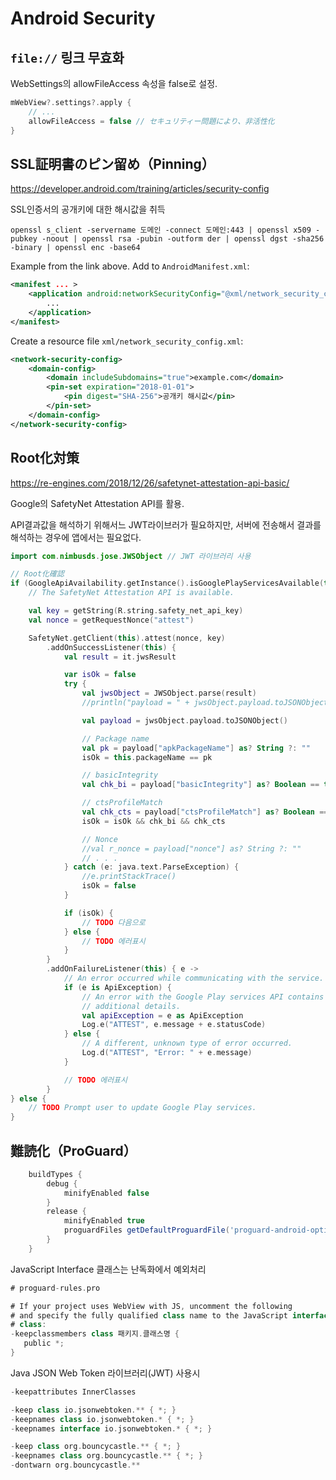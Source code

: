 # Android Security

## ```file://``` 링크 무효화

WebSettings의 allowFileAccess 속성을 false로 설정.
```kotlin
mWebView?.settings?.apply {
    // ...
    allowFileAccess = false // セキュリティー問題により、非活性化
}
```

## SSL証明書のピン留め（Pinning）

https://developer.android.com/training/articles/security-config

SSL인증서의 공개키에 대한 해시값을 취득
```
openssl s_client -servername 도메인 -connect 도메인:443 | openssl x509 -pubkey -noout | openssl rsa -pubin -outform der | openssl dgst -sha256 -binary | openssl enc -base64
```

Example from the link above. Add to ```AndroidManifest.xml```:
```xml
<manifest ... >
    <application android:networkSecurityConfig="@xml/network_security_config" ... >
        ...
    </application>
</manifest>
```
Create a resource file ```xml/network_security_config.xml```:
```xml
<network-security-config>
    <domain-config>
        <domain includeSubdomains="true">example.com</domain>
        <pin-set expiration="2018-01-01">
            <pin digest="SHA-256">공개키 해시값</pin>
        </pin-set>
    </domain-config>
</network-security-config>
```

## Root化対策

https://re-engines.com/2018/12/26/safetynet-attestation-api-basic/

Google의 SafetyNet Attestation API를 활용.

API결과값을 해석하기 위해서느 JWT라이브러가 필요하지만, 서버에 전송해서 결과를 해석하는 경우에 앱에서는 필요없다.

```kotlin
import com.nimbusds.jose.JWSObject // JWT 라이브러리 사용

// Root化確認
if (GoogleApiAvailability.getInstance().isGooglePlayServicesAvailable(this) == ConnectionResult.SUCCESS) {
    // The SafetyNet Attestation API is available.

    val key = getString(R.string.safety_net_api_key)
    val nonce = getRequestNonce("attest")

    SafetyNet.getClient(this).attest(nonce, key)
        .addOnSuccessListener(this) {
            val result = it.jwsResult

            var isOk = false
            try {
                val jwsObject = JWSObject.parse(result)
                //println("payload = " + jwsObject.payload.toJSONObject())

                val payload = jwsObject.payload.toJSONObject()

                // Package name
                val pk = payload["apkPackageName"] as? String ?: ""
                isOk = this.packageName == pk

                // basicIntegrity
                val chk_bi = payload["basicIntegrity"] as? Boolean == true

                // ctsProfileMatch
                val chk_cts = payload["ctsProfileMatch"] as? Boolean == true
                isOk = isOk && chk_bi && chk_cts

                // Nonce
                //val r_nonce = payload["nonce"] as? String ?: ""
                // . . .
            } catch (e: java.text.ParseException) {
                //e.printStackTrace()
                isOk = false
            }

            if (isOk) {
                // TODO 다음으로
            } else {
                // TODO 에러표시
            }
        }
        .addOnFailureListener(this) { e ->
            // An error occurred while communicating with the service.
            if (e is ApiException) {
                // An error with the Google Play services API contains some
                // additional details.
                val apiException = e as ApiException
                Log.e("ATTEST", e.message + e.statusCode)
            } else {
                // A different, unknown type of error occurred.
                Log.d("ATTEST", "Error: " + e.message)
            }

            // TODO 에러표시
        }
} else {
    // TODO Prompt user to update Google Play services.
}
```

## 難読化（ProGuard）

```gradle
    buildTypes {
        debug {
            minifyEnabled false
        }
        release {
            minifyEnabled true
            proguardFiles getDefaultProguardFile('proguard-android-optimize.txt'), 'proguard-rules.pro'
        }
    }
```

JavaScript Interface 클래스는 난독화에서 예외처리
```gradle
# proguard-rules.pro

# If your project uses WebView with JS, uncomment the following
# and specify the fully qualified class name to the JavaScript interface
# class:
-keepclassmembers class 패키지.클래스명 {
   public *;
}
```

Java JSON Web Token 라이브러리(JWT) 사용시
```gradle
-keepattributes InnerClasses

-keep class io.jsonwebtoken.** { *; }
-keepnames class io.jsonwebtoken.* { *; }
-keepnames interface io.jsonwebtoken.* { *; }

-keep class org.bouncycastle.** { *; }
-keepnames class org.bouncycastle.** { *; }
-dontwarn org.bouncycastle.**
```
